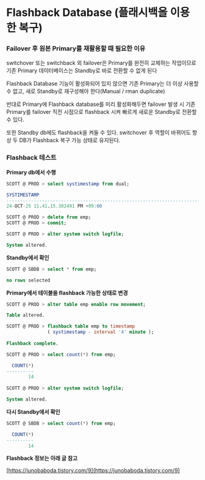 # Flashback Database (플래시백을 이용한 복구)

### Failover 후 원본 Primary를 재활용할 때 필요한 이유

switchover 또는 switchback 외 failover은 Primary를 완전히 교체하는 작업이므로 기존 Primary 데이터베이스는 Standby로 바로 전환할 수 없게 된다

Flashback Database 기능이 활성화되어 있지 않으면 기존 Primary는 더 이상 사용할 수 없고, 새로 Standby로 재구성해야 한다(Manual / rman duplicate)

반대로 Primary에 Flashback database를 미리 활성화해두면 failover 발생 시 기존 Primary를 failover 직전 시점으로 flashback 시켜 빠르게 새로운 Standby로 전환할 수 있다.

또한 Standby db에도 flashback을 켜둘 수 있다. switchover 후 역할이 바뀌어도 항상 두 DB가 Flashback 복구 가능 상태로 유지된다.

### Flashback 테스트

**Primary db에서 수행**

```sql
SCOTT @ PROD > select systimestamp from dual;

SYSTIMESTAMP
---------------------------------------------------------------------------
24-OCT-25 11.41.15.302491 PM +09:00

SCOTT @ PROD > delete from emp;
SCOTT @ PROD > commit;

SCOTT @ PROD > alter system switch logfile;

System altered.
```

**Standby에서 확인**

```sql
SCOTT @ SBDB > select * from emp;

no rows selected
```

**Primary에서 테이블을 flashback 가능한 상태로 변경**

```sql
SCOTT @ PROD > alter table emp enable row movement;

Table altered.

SCOTT @ PROD > flashback table emp to timestamp
               ( systimestamp - interval '4' minute );
               
Flashback complete.

SCOTT @ PROD > select count(*) from emp;

  COUNT(*)
----------
        14
        
SCOTT @ PROD > alter system switch logfile;

System altered.
```

**다시 Standby에서 확인**

```sql
SCOTT @ SBDB > select count(*) from emp;

  COUNT(*)
----------
        14
```

**Flashback 정보는 아래 글 참고**

[https://junobaboda.tistory.com/9](https://junobaboda.tistory.com/9)